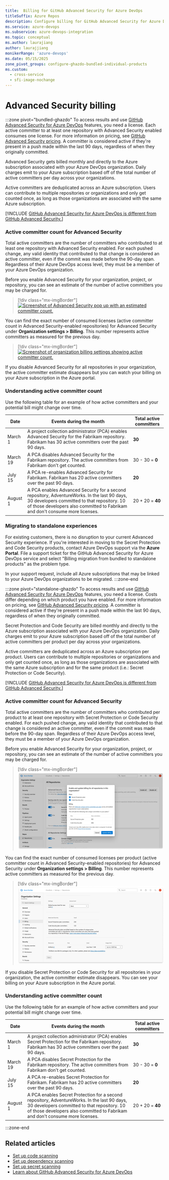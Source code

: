 ```yaml
---
title:  Billing for GitHub Advanced Security for Azure DevOps 
titleSuffix: Azure Repos
description: Configure billing for GitHub Advanced Security for Azure DevOps
ms.service: azure-devops
ms.subservice: azure-devops-integration
ms.topic: conceptual
ms.author: laurajiang
author: laurajjiang
monikerRange: 'azure-devops'
ms.date: 05/15/2025
zone_pivot_groups: configure-ghazdo-bundled-individual-products
ms.custom:
  - cross-service
  - sfi-image-nochange
---
```


#  Advanced Security billing

:::zone pivot="bundled-ghazdo"
To access results and use [GitHub Advanced Security for Azure DevOps](configure-github-advanced-security-features.md) features, you need a license. Each active committer to at least one repository with Advanced Security enabled consumes one license. For more information on pricing, see [GitHub Advanced Security pricing](https://azure.microsoft.com/products/devops/github-advanced-security#pricing). A committer is considered active if they're present in a push made within the last 90 days, regardless of when they originally committed. 

Advanced Security gets billed monthly and directly to the Azure subscription associated with your Azure DevOps organization. Daily charges emit to your Azure subscription based off of the total number of active committers per day across your organizations.

Active committers are deduplicated across an Azure subscription. Users can contribute to multiple repositories or organizations and only get counted once, as long as those organizations are associated with the same Azure subscription. 

[!INCLUDE [GitHub Advanced Security for Azure DevOps is different from GitHub Advanced Security.](includes/github-advanced-security.md)]

### Active committer count for Advanced Security 

Total active committers are the number of committers who contributed to at least one repository with Advanced Security enabled. For each pushed change, any valid identity that contributed to that change is considered an active committer, even if the commit was made before the 90-day span. Regardless of their Azure DevOps access level, they must be a member of your Azure DevOps organization.

Before you enable Advanced Security for your organization, project, or repository, you can see an estimate of the number of active committers you may be charged for. 

> [!div class="mx-imgBorder"]  
> [![Screenshot of Advanced Security pop up with an estimated committer count.](media/enable-github-advanced-security-project-committers.png)](media/enable-github-advanced-security-project-committers.png#lightbox)

You can find the exact number of consumed licenses (active committer count in Advanced Security-enabled repositories) for Advanced Security under **Organization settings > Billing**. This number represents active committers as measured for the previous day.

> [!div class="mx-imgBorder"]  
> [![Screenshot of organization billing settings showing active committer count.](./media/billing-active-committer-count.png)](./media/billing-active-committer-count.png#lightbox)

If you disable Advanced Security for all repositories in your organization, the active committer estimate disappears but you can watch your billing on your Azure subscription in the Azure portal.

### Understanding active committer count 
Use the following table for an example of how active committers and your potential bill might change over time.

| Date | Events during the month | Total active committers |
| ---------- | ----------- | ------ |
| March 1 | A project collection administrator (PCA) enables Advanced Security for the Fabrikam repository. Fabrikam has 30 active committers over the past 90 days. | **30** |
| March 19 | A PCA disables Advanced Security for the Fabrikam repository. The active committers from Fabrikam don't get counted.| 30 - 30 = **0** |
| July 15 | A PCA re-enables Advanced Security for Fabrikam. Fabrikam has 20 active committers over the past 90 days. | **20** |
| August 1 | A PCA enables Advanced Security for a second repository, AdventureWorks. In the last 90 days, 30 developers committed to that repository. 10 of those developers also committed to Fabrikam and don't consume more licenses. | 20 + 20 = **40** | 

### Migrating to standalone experiences 
For existing customers, there is no disruption to your current Advanced Security experience. If you're interested in moving to the Secret Protection and Code Security products, contact Azure DevOps support via the **Azure Portal**. File a support ticket for the GitHub Advanced Security for Azure DevOps service and select "Billing migration from bundled to standalone products" as the problem type. 

In your support request, include all Azure subscriptions that may be linked to your Azure DevOps organizations to be migrated.
:::zone-end 

:::zone pivot="standalone-ghazdo"
To access results and use [GitHub Advanced Security for Azure DevOps](configure-github-advanced-security-features.md) features, you need a license. Costs differ depending on which product you have enabled. For more information on pricing, see [GitHub Advanced Security pricing](https://azure.microsoft.com/products/devops/github-advanced-security#pricing). A committer is considered active if they're present in a push made within the last 90 days, regardless of when they originally committed. 

Secret Protection and Code Security are billed monthly and directly to the Azure subscription associated with your Azure DevOps organization. Daily charges emit to your Azure subscription based off of the total number of active committers per product per day across your organizations.

Active committers are deduplicated across an Azure subscription per product. Users can contribute to multiple repositories or organizations and only get counted once, as long as those organizations are associated with the same Azure subscription and for the same product (i.e.: Secret Protection or Code Security). 

[!INCLUDE [GitHub Advanced Security for Azure DevOps is different from GitHub Advanced Security.](includes/github-advanced-security.md)]

### Active committer count for Advanced Security 

Total active committers are the number of committers who contributed per product to at least one repository with Secret Protection or Code Security enabled. For each pushed change, any valid identity that contributed to that change is considered an active committer, even if the commit was made before the 90-day span. Regardless of their Azure DevOps access level, they must be a member of your Azure DevOps organization.

Before you enable Advanced Security for your organization, project, or repository, you can see an estimate of the number of active committers you may be charged for. 

> [!div class="mx-imgBorder"]  
> [![Screenshot of Advanced Security pop up with an estimated committee count.](media/adv-sec-organization-settings-billing-confirmation.png)](media/adv-sec-organization-settings-billing-confirmation.png#lightbox)

You can find the exact number of consumed licenses per product (active committer count in Advanced Security-enabled repositories) for Advanced Security under **Organization settings > Billing**. This number represents active committers as measured for the previous day.

> [!div class="mx-imgBorder"]  
> [![Screenshot of organization billing settings showing active committer count.](./media/adv-sec-organization-settings-billing.png)](./media/adv-sec-organization-settings-billing.png#lightbox)

If you disable Secret Protection or Code Security for all repositories in your organization, the active committer estimate disappears. You can see your billing on your Azure subscription in the Azure portal.

### Understanding active committer count 
Use the following table for an example of how active committers and your potential bill might change over time.

| Date | Events during the month | Total active committers |
| ---------- | ----------- | ------ |
| March 1 | A project collection administrator (PCA) enables Secret Protection for the Fabrikam repository. Fabrikam has 30 active committers over the past 90 days. | **30** |
| March 19 | A PCA disables Secret Protection for the Fabrikam repository. The active committers from Fabrikam don't get counted.| 30 - 30 = **0** |
| July 15 | A PCA re-enables Secret Protection for Fabrikam. Fabrikam has 20 active committers over the past 90 days. | **20** |
| August 1 | A PCA enables Secret Protection for a second repository, AdventureWorks. In the last 90 days, 30 developers committed to that repository. 10 of those developers also committed to Fabrikam and don't consume more licenses. | 20 + 20 = **40** |
:::zone-end

## Related articles

- [Set up code scanning](github-advanced-security-code-scanning.md)
- [Set up dependency scanning](github-advanced-security-dependency-scanning.md)
- [Set up secret scanning](github-advanced-security-secret-scanning.md)
- [Learn about GitHub Advanced Security for Azure DevOps](github-advanced-security-security-overview.md)

